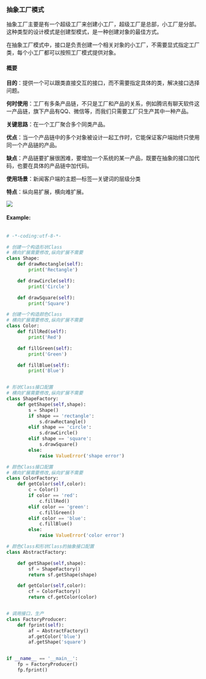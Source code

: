 ### 抽象工厂模式



抽象工厂主要是有一个超级工厂来创建小工厂，超级工厂是总部，小工厂是分部。这种类型的设计模式是创建型模式，是一种创建对象的最佳方式。

在抽象工厂模式中，接口是负责创建一个相关对象的小工厂，不需要显式指定工厂类，每个小工厂都可以按照工厂模式提供对象。

#### 概要

**目的**：提供一个可以跟类直接交互的接口，而不需要指定具体的类，解决接口选择问题。

**何时使用**：工厂有多条产品链，不只是工厂和产品的关系，例如腾讯有聊天软件这一产品链，旗下产品有QQ、微信等，而我们只需要工厂只生产其中一种产品。

**关键思路**：在一个工厂聚合多个同类产品。

**优点**：当一个产品链中的多个对象被设计一起工作时，它能保证客户端始终只使用同一个产品链的产品。

**缺点**：产品链要扩展很困难，要增加一个系统的某一产品，既要在抽象的接口加代码，也要在具体的产品链中加代码。

**使用场景**：新闻客户端的主题—标签—关键词的层级分类

**特点**：纵向易扩展，横向难扩展。

![](http://www.runoob.com/wp-content/uploads/2014/08/abstractfactory_pattern_uml_diagram.jpg)

#### Example:

```python

# -*-coding:utf-8-*-

# 创建一个构造形状Class
# 横向扩展需要修改,纵向扩展不需要
class Shape:
    def drawRectangle(self):
        print('Rectangle')

    def drawCircle(self):
        print('Circle')

    def drawSquare(self):
        print('Square')

# 创建一个构造颜色Class
# 横向扩展需要修改,纵向扩展不需要
class Color:
    def fillRed(self):
        print('Red')

    def fillGreen(self):
        print('Green')

    def fillBlue(self):
        print('Blue')


# 形状Class接口配置
# 横向扩展需要修改,纵向扩展不需要
class ShapeFactory:
    def getShape(self,shape):
        s = Shape()
        if shape == 'rectangle':
            s.drawRectangle()
        elif shape == 'circle':
            s.drawCircle()
        elif shape == 'square':
            s.drawSquare()
        else:
            raise ValueError('shape error')

# 颜色Class接口配置
# 横向扩展需要修改,纵向扩展不需要
class ColorFactory:
    def getColor(self,color):
        c = Color()
        if color == 'red':
            c.fillRed()
        elif color == 'green':
            c.fillGreen()
        elif color == 'blue':
            c.fillBlue()
        else:
            raise ValueError('color error')

# 颜色Class和形状Class的抽象接口配置
class AbstractFactory:

    def getShape(self,shape):
        sf = ShapeFactory()
        return sf.getShape(shape)

    def getColor(self,color):
        cf = ColorFactory()
        return cf.getColor(color)


# 调用接口，生产
class FactoryProducer:
    def fprint(self):
        af = AbstractFactory()
        af.getColor('blue')
        af.getShape('square')


if __name__ == '__main__':
    fp = FactoryProducer()
    fp.fprint()
```

